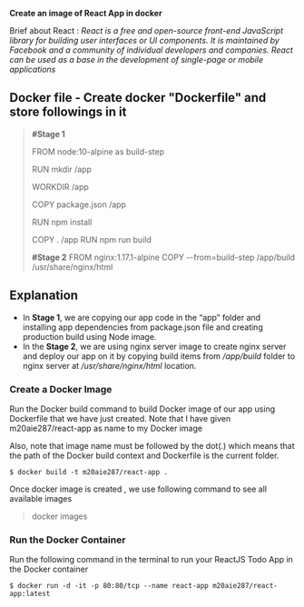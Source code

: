 **Create an image of React App in docker**

Brief about React :
*React is a free and open-source front-end JavaScript library for building user interfaces or UI components. It is maintained by Facebook and a community of individual developers and companies. React can be used as a base in the development of single-page or mobile applications*

## Docker file - Create docker "Dockerfile" and store followings in it

> **#Stage 1**
> 
> FROM node:10-alpine as build-step
> 
> RUN mkdir /app
> 
> WORKDIR /app
> 
> COPY package.json /app
> 
> RUN npm install
> 
> COPY . /app RUN npm run build
> 
>  **#Stage 2** 
> FROM nginx:1.17.1-alpine 
> COPY --from=build-step /app/build /usr/share/nginx/html

## Explanation 

 - In **Stage 1**, we are copying our app code in the “app” folder and installing app dependencies from package.json file and creating production build using Node image.
-  In the **Stage 2**, we are using nginx server image to create nginx server and deploy our app on it by copying build items from */app/build* folder to nginx server at */usr/share/nginx/html* location.
  
### **Create a Docker Image**

Run the Docker build command to build Docker image of our app using Dockerfile that we have just created.
Note that I have given  m20aie287/react-app  as name to my Docker image 

Also, note that image name must be followed by the dot(.) which means that the path of the Docker build context and Dockerfile is the current folder.

`$ docker build -t m20aie287/react-app .`

Once docker image is created , we use following command to see all available images

> docker images
### **Run the Docker Container**

Run the following command in the terminal to run your ReactJS Todo App in the Docker container 

`$ docker run -d -it -p 80:80/tcp --name react-app m20aie287/react-app:latest`

